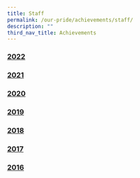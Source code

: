 ```yaml
---
title: Staff
permalink: /our-pride/achievements/staff/
description: ""
third_nav_title: Achievements
---
```

### [2022](/our-pride/achievements/staff/2022/)

### [2021](/our-pride/achievements/staff/2021/)

### [2020](/our-pride/achievements/staff/2020/)

### [2019](/our-pride/achievements/staff/2019/)

### [2018](/our-pride/achievements/staff/2018/)

### [2017](/our-pride/achievements/staff/2017/)

### [2016](/our-pride/achievements/staff/2016/)